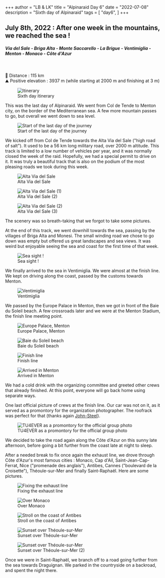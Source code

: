 +++
author = "LB & LK"
title = "Alpinaraid Day 6"
date = "2022-07-08"
description = "Sixth day of Alpinaraid"
tags = [
    "day6",
]
+++

## July 8th, 2022 : After one week in the mountains, we reached the sea !
##### Via del Sale - Briga Alta - Monte Saccarello - La Brigue - Ventimiglia - Menton - Monaco - Côte d'Azur
<br />

📏 Distance : 115 km<br />
⛰️ Positive elevation : 3937 m (while starting at 2000 m and finishing at 3 m)

<figure>
    <img loading="lazy" class="image-article" src="/images/day6/map6.jpg" alt="Itinerary">
    <figcaption class="figure-caption">Sixth day itinerary</figcaption>
</figure>

This was the last day of Alpinaraid. We went from Col de Tende to Menton city, on the border of the Mediterranean sea. A few more mountain passes to go, but overall we went down to sea level.

<figure>
    <img loading="lazy" class="image-article" src="/images/day6/J6_(2).jpg" alt="Start of the last day of the journey">
    <figcaption class="figure-caption">Start of the last day of the journey</figcaption>
</figure>

We kicked off from Col de Tende towards the Alta Via del Sale ("high road of salt"). It used to be a 56 km long military road, over 2000 m altitude. This track is limited to a low number of vehicles per year, and it was normally closed the week of the raid. Hopefully, we had a special permit to drive on it. It was truly a beautiful track that is also on the podium of the most pleasing roads we took during this week.

<figure>
    <img loading="lazy" class="image-article" src="/images/day6/IMG_0698.jpg" alt="Alta Via del Sale">
    <figcaption class="figure-caption">Alta Via del Sale</figcaption>
</figure>
<figure>
    <img loading="lazy" class="image-article" src="/images/day6/J6_(1).jpg" alt="Alta Via del Sale (1)">
    <figcaption class="figure-caption">Alta Via del Sale (2)</figcaption>
</figure>
<figure>
    <img loading="lazy" class="image-article" src="/images/day6/J6_(3).jpg" alt="Alta Via del Sale (2)">
    <figcaption class="figure-caption">Alta Via del Sale (3)</figcaption>
</figure>

The scenery was so breath-taking that we forgot to take some pictures.

At the end of this track, we went downhill towards the sea, passing by the villages of Briga Alta and Monesi. The small winding road we chose to go down was empty but offered us great landscapes and sea views. It was weird but enjoyable seeing the sea and coast for the first time of that week.

<figure>
    <img loading="lazy" class="image-article" src="/images/day6/IMG_0710.jpg" alt="Sea sight !">
    <figcaption class="figure-caption">Sea sight !</figcaption>
</figure>

We finally arrived to the sea in Ventimiglia. We were almost at the finish line. We kept on driving along the coast, passed by the customs towards Menton.

<figure>
    <img loading="lazy" class="image-article" src="/images/day6/IMG_0728.jpg" alt="Ventimiglia">
    <figcaption class="figure-caption">Ventimiglia</figcaption>
</figure>

We passed by the Europe Palace in Menton, then we got in front of the Baie du Soleil beach. A few crossroads later and we were at the Menton Stadium, the finish line meeting point.

<figure>
    <img loading="lazy" class="image-article" src="/images/day6/IMG_0748.jpg" alt="Europe Palace, Menton">
    <figcaption class="figure-caption">Europe Palace, Menton</figcaption>
</figure>
<figure>
    <img loading="lazy" class="image-article" src="/images/day6/IMG_0749.jpg" alt="Baie du Soleil beach">
    <figcaption class="figure-caption">Baie du Soleil beach</figcaption>
</figure>
<figure>
    <img loading="lazy" class="image-article" src="/images/day6/IMG_0734.jpg" alt="Finish line">
    <figcaption class="figure-caption">Finish line</figcaption>
</figure>
<figure>
    <img loading="lazy" class="image-article" src="/images/day6/IMG_0735.jpg" alt="Arrived in Menton">
    <figcaption class="figure-caption">Arrived in Menton</figcaption>
</figure>

We had a cold drink with the organizing committee and greeted other crews that already finished. At this point, everyone will go back home using separate ways.

One last official picture of crews at the finish line. Our car was not on it, as it served as a promontory for the organization photographer. The roofrack was perfect for that (thanks again <a class="anchor-link" target="_blank" class="link" href="https://john-steel.com/en/">John-Steel</a>).

<figure>
    <img loading="lazy" class="image-article" src="/images/day6/IMG_0736.jpg" alt="TU4EVER as a promontory for the official group photo">
    <figcaption class="figure-caption">TU4EVER as a promontory for the official group photo</figcaption>
</figure>

We decided to take the road again along the Côte d'Azur on this sunny late afternoon, before going a bit further from the coast late at night to sleep.

After a needed break to fix once again the exhaust line, we drove through Côte d'Azur's most famous cities : Monaco, Cap d'Ail, Saint-Jean-Cap-Ferrat, Nice ("promenade des anglais"), Antibes, Cannes ("boulevard de la Croisette"), Théoule-sur-Mer and finally Saint-Raphaël. Here are some pictures.

<figure>
    <img loading="lazy" class="image-article" src="/images/day6/IMG_0739.jpg" alt="Fixing the exhaust line">
    <figcaption class="figure-caption">Fixing the exhaust line</figcaption>
</figure>
<figure>
    <img loading="lazy" class="image-article" src="/images/day6/IMG_0740.jpg" alt="Over Monaco">
    <figcaption class="figure-caption">Over Monaco</figcaption>
</figure>
<figure>
    <img loading="lazy" class="image-article" src="/images/day6/IMG_0750.jpg" alt="Stroll on the coast of Antibes">
    <figcaption class="figure-caption">Stroll on the coast of Antibes</figcaption>
</figure>
<figure>
    <img loading="lazy" class="image-article" src="/images/day6/IMG_0746.jpg" alt="Sunset over Théoule-sur-Mer">
    <figcaption class="figure-caption">Sunset over Théoule-sur-Mer</figcaption>
</figure>
<figure>
    <img loading="lazy" class="image-article" src="/images/day6/IMG_0747.jpg" alt="Sunset over Théoule-sur-Mer">
    <figcaption class="figure-caption">Sunset over Théoule-sur-Mer (2)</figcaption>
</figure>

Once we were in Saint-Raphaël, we branch off to a road going further from the sea towards Draguignan. We parked in the countryside on a backroad, and spent the night there.